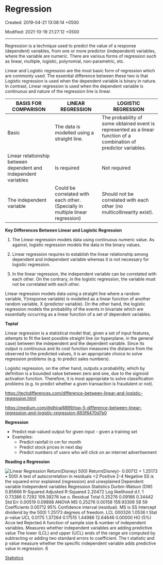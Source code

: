 # Regression

Created: 2019-04-21 13:08:14 +0500

Modified: 2021-10-19 21:27:12 +0500

---

Regression is a technique used to predict the value of a response (dependent) variables, from one or more predictor (independent) variables, where the variable are numeric. There are various forms of regression such as linear, multiple, logistic, polynomial, non-parametric, etc.



Linear and Logistic regression are the most basic form of regression which are commonly used. The essential difference between these two is that Logistic regression is used when the dependent variable is binary in nature. In contrast, Linear regression is used when the dependent variable is continuous and nature of the regression line is linear.



| **BASIS FOR COMPARISON**                                        | **LINEAR REGRESSION**                                                          | **LOGISTIC REGRESSION**                                                                                             |
|---------------------|----------------------|-----------------------------|
| Basic                                                           | The data is modelled using a straight line.                                    | The probability of some obtained event is represented as a linear function of a combination of predictor variables. |
| Linear relationship between dependent and independent variables | Is required                                                                    | Not required                                                                                                        |
| The independent variable                                        | Could be correlated with each other. (Specially in multiple linear regression) | Should not be correlated with each other (no multicollinearity exist).                                              |



**Key Differences Between Linear and Logistic Regression**

1.  The Linear regression models data using continuous numeric value. As against, logistic regression models the data in the binary values.

2.  Linear regression requires to establish the linear relationship among dependent and independent variable whereas it is not necessary for logistic regression.

3.  In the linear regression, the independent variable can be correlated with each other. On the contrary, in the logistic regression, the variable must not be correlated with each other.



Linear regression models data using a straight line where a random variable, Y(response variable) is modelled as a linear function of another random variable, X (predictor variable). On the other hand, the logistic regression models the probability of the events in bivariate which are essentially occurring as a linear function of a set of dependent variables.



**Toptal**

Linear regression is a statistical model that, given a set of input features, attempts to fit the best possible straight line (or hyperplane, in the general case) between the independent and the dependent variable. Since its output is continuous and its cost function measures the distance from the observed to the predicted values, it is an appropriate choice to solve regression problems (e.g. to predict sales numbers).



Logistic regression, on the other hand, outputs a probability, which by definition is a bounded value between zero and one, due to the sigmoid activation function. Therefore, it is most appropriate to solve classification problems (e.g. to predict whether a given transaction is fraudulent or not).



<https://techdifferences.com/difference-between-linear-and-logistic-regression.html>

<https://medium.com/@dhiraj8899/top-5-difference-between-linear-regression-and-logistic-regression-893f6470d7e0>



**Regression**
-   Predict real-valued output for given input - given a training set
-   Examples:
    -   Predict rainfall in cm for month
    -   Predict stock prices in next day
    -   Predict numbers of users who will click on an internet advertisement



**Reading a Regression**

![Linear Regression Return(Disney) 500) Return(Disney)- 0.00712 + 1.25173 • 500) A test of autocorrelation in residuals <2 Positive 2-4 Negative SS is the squared error explained (regression) and unexplained Dependent variable Independent variables Regression Statistics Durbin-Watson (DW) 0.85666 R-Squared Adjusted R-Squared 2.20472 Log likelihood d.f. 1 0.73386 0.7292 109.38276 lue o. Residual Total 0.25276 0.09166 0.34442 Std Err 0.00519 0.09898 ANOVA MS 0.25276 0.00158 159.93306 58 59 Coefficients 0.00712 95% Confidence interval (residual). MS is SS Intercept dividend by the 500) 1.25173 degrees of freedom. LCL 000326 1.0536 t Stat p-value UCL 0.0175 1.37264 0.17515 1.44986 12.64646 0.00000 HO (5%) Acce ted Rejected A function of sample size & number of independent variables. Measures whether independent variables are adding predictive value The lower (LCL) and upper (UCL) ends of the range are computed by subtracting or adding two standard errors to coefficient. The t statistic and p value measure whether the specific independent variable adds predictive value in regression. 6 ](media/Regression-image1.jpeg)



[Statistics](https://www.youtube.com/playlist?list=PL8dPuuaLjXtNM_Y-bUAhblSAdWRnmBUcr)

